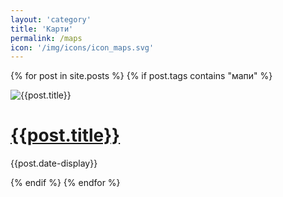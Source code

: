 ```yaml
---
layout: 'category'
title: 'Карти'
permalink: /maps
icon: '/img/icons/icon_maps.svg'
---
```


<div class="mainProjectsContainer">

  {% for post in site.posts %}
  {% if post.tags contains "мапи" %}
  <div class="mainProjectCard">
    <div class="previewWrap"><img src="{{post.preview-image}}" alt="{{post.title}}" class="cardSnippet"></div>
    <div class="mainProjectCardText">
      <h1><a href =' {{post.url}} '> {{post.title}} </a></h1>
      <p class="cardDate">{{post.date-display}}</p>
    </div>
  </div>
  {% endif %}
  {% endfor %}
  
</div>